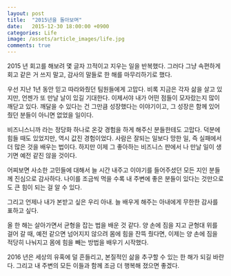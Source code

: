 ```yaml
---
layout: post
title:  "2015년을 돌아보며"
date:   2015-12-30 18:00:00 +0900
categories: Life
image: /assets/article_images/life.jpg
comments: true
---
```


2015 년 회고를 해보려 몇 글자 끄적이고 지우는 일을 반복했다. 그러다 그냥 속편하게 회고 같은 거 쓰지 말고, 감사의 말들로 한 해를 마무리하기로 했다.

우선 지난 1년 동안 믿고 따라와줬던 팀원들에게 고맙다. 비록 지금은 각자 삶을 살고 있지만, 언젠가 또 만날 날이 있길 기대한다. 이제서야 내가 어떤 점들이 모자랐는지 많이 깨닫고 있다. 깨달을 수 있다는 건 그만큼 성장했다는 이야기이고, 그 성장은 함께 있어줬던 분들이 아니면 없었을 일이다.

비즈니스니까 라는 정당화 하나로 온갖 경험을 하게 해주신 분들한테도 고맙다. 덕분에 힘들 때도 있었지만, 역시 값진 경험이었다. 사람은 잘되는 일보다 망한 일, 즉 실패에서 더 많은 것을 배우는 법이다. 하지만 이제 그 좋아하는 비즈니스 판에서 나 만날 일이 생기면 예전 같진 않을 것이다.

어찌보면 사소한 고민들에 대해서 늘 시간 내주고 이야기를 들어주셨던 모든 지인 분들께 진심으로 감사하다. 나이를 조금씩 먹을 수록 내 주변에 좋은 분들이 있다는 것만으로도 큰 힘이 되는 걸 알 수 있다.

그리고 언제나 내가 본받고 싶은 우리 아내. 늘 배우게 해주는 아내에게 무한한 감사를 표하고 싶다.

올 한 해는 살아가면서 균형을 잡는 법을 배운 것 같다. 양 손에 짐을 지고 균형대 위를 걸어 갈 때, 예전 같으면 넘어지지 않으려 몸에 힘을 잔뜩 줬다면, 이제는 양 손에 짐을 적당히 나눠지고 몸에 힘을 빼는 방법을 배우기 시작했다.

2016 년은 세상의 유혹에 덜 흔들리고, 본질적인 삶을 추구할 수 있는 한 해가 되길 바란다. 그리고 내 주변의 모든 이들과 함께 조금 더 행복해 졌으면 좋겠다.
